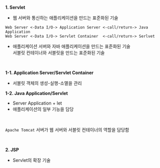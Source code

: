 **1. Servlet**
- 웹 서버와 통신하는 애플리케이션을 만드는 표준화된 기술

```
Web Server <-Data I/O-> Application Server <-call/return-> Java Application
Web Server <-Data I/O-> Servlet Container  <-call/return-> Serlvet
```

- 애플리케이션 서버와 자바 애플리케이션을 만드는 표준화된 기술<br>
서블릿 컨테이너와 서블릿을 만드는 표준화된 기술

<br>

**1-1. Application Server/Servlet Container**
- 서블릿 객체의 생성-실행-소멸을 관리

**1-2. Java Application/Servlet**
- Server Application + let
- 애플리케이션의 일부 기능을 담당

<br>

`Apache Tomcat` 서버가 웹 서버와 서블릿 컨테이너의 역할을 담당함

<br>

**2. JSP**
- Servlet의 확장 기술
